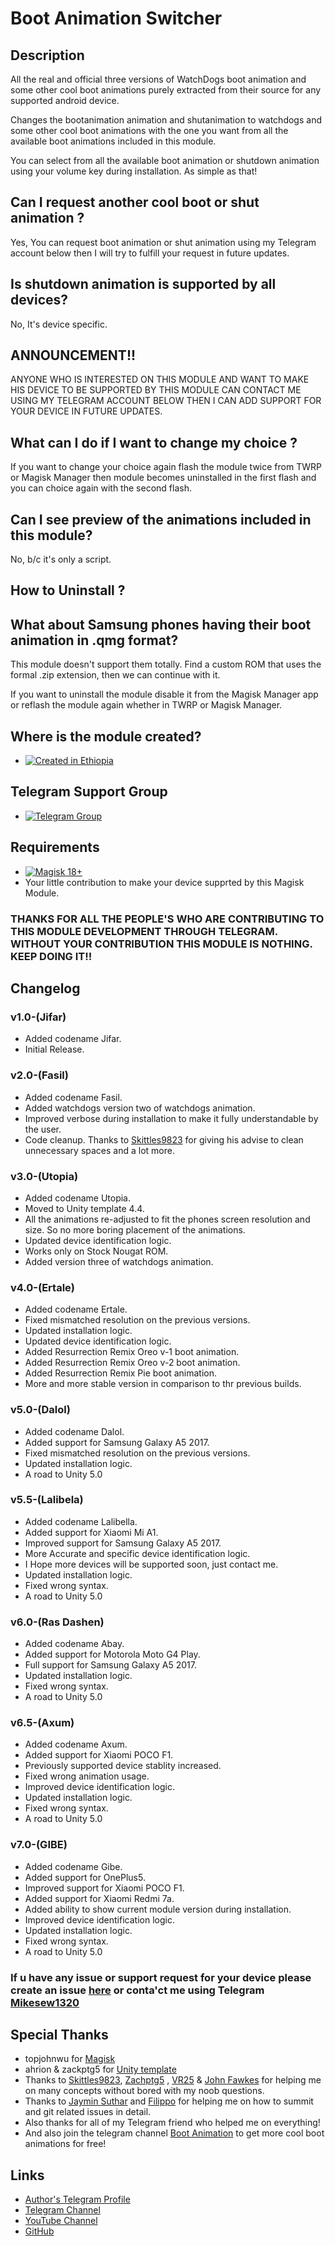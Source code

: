 # Boot Animation Switcher

## Description

All the real and official three versions of WatchDogs boot animation and some other cool boot animations purely extracted from their source for any supported android device.

Changes the bootanimation animation and shutanimation to watchdogs and some other cool boot animations with the one you want from all the available boot animations included in this module.

You can select from all the available boot animation or shutdown animation using your volume key during installation. As simple as that!

## Can I request another cool boot or shut animation ?

Yes, You can request boot animation or shut animation using my Telegram account below then I will try to fulfill your request in future updates.

## Is shutdown animation is supported by all devices?

No, It's device specific.

## ANNOUNCEMENT!!

ANYONE WHO IS INTERESTED ON THIS MODULE AND WANT TO MAKE HIS DEVICE TO BE SUPPORTED BY THIS MODULE CAN CONTACT ME USING MY TELEGRAM ACCOUNT BELOW THEN I CAN ADD SUPPORT FOR YOUR DEVICE IN FUTURE UPDATES.

## What can I do if I want to change my choice ?

If you want to change your choice again flash the module twice from TWRP or Magisk Manager then module becomes uninstalled in the first flash and you can choice again with the second flash.

## Can I see preview of the animations included in this module?

No, b/c it's only a script.

## How to Uninstall ?

## What about Samsung phones having their boot animation in .qmg format?

This module doesn't support them totally. Find a custom ROM that uses the formal .zip extension, then we can continue with it.

If you want to uninstall the module disable it from the Magisk Manager app or reflash the module again whether in TWRP or Magisk Manager.

## Where is the module created?
-   [![Created in Ethiopia](https://img.shields.io/badge/Created%20with%20%E2%9D%A4%EF%B8%8F%20in%20-Ethiopia-green)](https://en.m.wikipedia.org/wiki/Ethiopia)

## Telegram Support Group
-   [![Telegram Group](https://img.shields.io/badge/Telegram-Group-yellow)](https://t.me/MGStoreEthiopiaG)

## Requirements
-   [![Magisk 18+](https://img.shields.io/badge/Magisk-18%2B-red)](https://forum.xda-developers.com/apps/magisk/official-magisk-v7-universal-systemless-t3473445)
-   Your little contribution to make your device supprted by this Magisk Module. 

### THANKS FOR ALL THE PEOPLE'S WHO ARE CONTRIBUTING TO THIS MODULE DEVELOPMENT THROUGH TELEGRAM. WITHOUT YOUR CONTRIBUTION THIS MODULE IS NOTHING. KEEP DOING IT!! 
## Changelog

### v1.0-(Jifar)
- Added codename Jifar.
- Initial Release.
  
### v2.0-(Fasil)
- Added codename Fasil.
- Added watchdogs version two of watchdogs animation.
- Improved verbose during installation to make it fully understandable by the user.
- Code cleanup. Thanks to [Skittles9823](https://t.me/Skittles9823) for giving his advise to clean unnecessary spaces and a lot more.
  
### v3.0-(Utopia)
- Added codename Utopia.
- Moved to Unity template 4.4.
- All the animations re-adjusted to fit the phones screen resolution and size. So no more boring placement of the animations.
- Updated device identification logic.
- Works only on Stock Nougat ROM.
- Added version three of watchdogs animation.

### v4.0-(Ertale)
- Added codename Ertale.
- Fixed mismatched resolution on the previous versions.
- Updated installation logic.
- Updated device identification logic.
- Added Resurrection Remix Oreo v-1 boot animation.
- Added Resurrection Remix Oreo v-2 boot animation.
- Added Resurrection Remix Pie boot animation.
- More and more stable version in comparison to thr previous builds.

### v5.0-(Dalol)
- Added codename Dalol.
- Added support for Samsung Galaxy A5 2017.
- Fixed mismatched resolution on the previous versions.
- Updated installation logic.
- A road to Unity 5.0

### v5.5-(Lalibela)
- Added codename Lalibella.
- Added support for Xiaomi Mi A1.
- Improved support for Samsung Galaxy A5 2017.
- More Accurate and specific device identification logic.
- I Hope more devices will be supported soon, just contact me.
- Updated installation logic.
- Fixed wrong syntax.
- A road to Unity 5.0

### v6.0-(Ras Dashen)
- Added codename Abay.
- Added support for Motorola Moto G4 Play.
- Full support for Samsung Galaxy A5 2017.
- Updated installation logic.
- Fixed wrong syntax.
- A road to Unity 5.0

### v6.5-(Axum)
- Added codename Axum.
- Added support for Xiaomi POCO F1.
- Previously supported device stablity increased.
- Fixed wrong animation usage.
- Improved device identification logic.
- Updated installation logic.
- Fixed wrong syntax.
- A road to Unity 5.0

### v7.0-(GIBE)
- Added codename Gibe.
- Added support for OnePlus5.
- Improved support for Xiaomi POCO F1.
- Added support for Xiaomi Redmi 7a.
- Added ability to show current module version during installation.
- Improved device identification logic.
- Updated installation logic.
- Fixed wrong syntax.
- A road to Unity 5.0

### If u have any issue or support request for your device please create an issue [here](https://github.com/Magisk-Modules-Repo/WDAnimationcxair/issues) or conta'ct me using Telegram [Mikesew1320](https://t.me/Mikesew1320)

## Special Thanks
- topjohnwu for [Magisk](https://github.com/topjohnwu/Magisk)
- ahrion & zackptg5 for [Unity template](https://github.com/Zackptg5/Unity)
- Thanks to [Skittles9823](https://t.me/Skittles9823), [Zachptg5](https://t.me/zackptg5) , [VR25](https://t.me/vr25xda) & [John Fawkes](https://t.me/johnfawkes) for helping me on many concepts without bored with my noob questions.
- Thanks to [Jaymin Suthar](https://t.me/JayminSuthar1910) and [Filippo](https://t.me/MarcAnt01) for helping me on how to summit and git related issues in detail.
- Also thanks for all of my Telegram friend who helped me on everything!
- And also join the telegram channel [Boot Animation](https://t.me/lootanimations) to get more cool boot animations for free!
  
## Links
- [Author's Telegram Profile](https://t.me/Mikesew1320)
- [Telegram Channel](https://t.me/MGStoreEthiopia)
- [YouTube Channel](https://www.youtube.com/channel/UCDzQAIZ9lAzKAkQHVrJHssA)
- [GitHub](https://github.com/Magisk-Modules-Repo/WDAnimationcxair)
